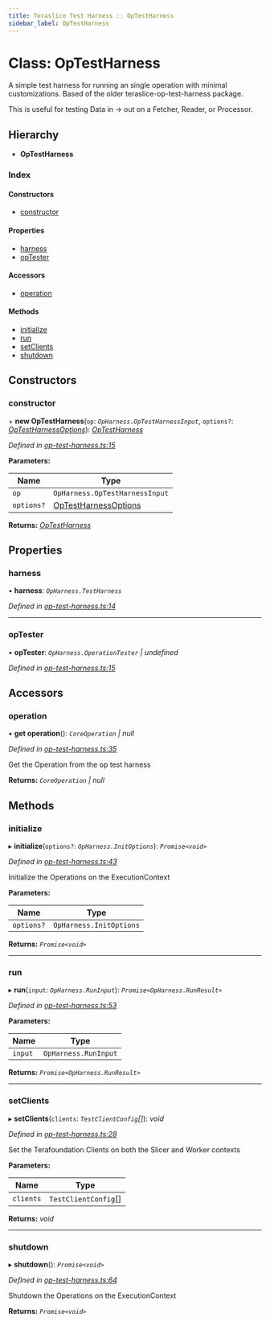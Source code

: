 ```yaml
---
title: Teraslice Test Harness :: OpTestHarness
sidebar_label: OpTestHarness
---
```


# Class: OpTestHarness

A simple test harness for running an single operation
with minimal customizations. Based of the older
teraslice-op-test-harness package.

This is useful for testing Data in -> out on a Fetcher,
Reader, or Processor.

## Hierarchy

* **OpTestHarness**

### Index

#### Constructors

* [constructor](optestharness.md#constructor)

#### Properties

* [harness](optestharness.md#harness)
* [opTester](optestharness.md#optester)

#### Accessors

* [operation](optestharness.md#operation)

#### Methods

* [initialize](optestharness.md#initialize)
* [run](optestharness.md#run)
* [setClients](optestharness.md#setclients)
* [shutdown](optestharness.md#shutdown)

## Constructors

###  constructor

\+ **new OpTestHarness**(`op`: *`OpHarness.OpTestHarnessInput`*, `options?`: *[OpTestHarnessOptions](../interfaces/optestharnessoptions.md)*): *[OpTestHarness](optestharness.md)*

*Defined in [op-test-harness.ts:15](https://github.com/terascope/teraslice/blob/b0f73ab9/packages/teraslice-test-harness/src/op-test-harness.ts#L15)*

**Parameters:**

Name | Type |
------ | ------ |
`op` | `OpHarness.OpTestHarnessInput` |
`options?` | [OpTestHarnessOptions](../interfaces/optestharnessoptions.md) |

**Returns:** *[OpTestHarness](optestharness.md)*

## Properties

###  harness

• **harness**: *`OpHarness.TestHarness`*

*Defined in [op-test-harness.ts:14](https://github.com/terascope/teraslice/blob/b0f73ab9/packages/teraslice-test-harness/src/op-test-harness.ts#L14)*

___

###  opTester

• **opTester**: *`OpHarness.OperationTester` | undefined*

*Defined in [op-test-harness.ts:15](https://github.com/terascope/teraslice/blob/b0f73ab9/packages/teraslice-test-harness/src/op-test-harness.ts#L15)*

## Accessors

###  operation

• **get operation**(): *`CoreOperation` | null*

*Defined in [op-test-harness.ts:35](https://github.com/terascope/teraslice/blob/b0f73ab9/packages/teraslice-test-harness/src/op-test-harness.ts#L35)*

Get the Operation from the op test harness

**Returns:** *`CoreOperation` | null*

## Methods

###  initialize

▸ **initialize**(`options?`: *`OpHarness.InitOptions`*): *`Promise<void>`*

*Defined in [op-test-harness.ts:43](https://github.com/terascope/teraslice/blob/b0f73ab9/packages/teraslice-test-harness/src/op-test-harness.ts#L43)*

Initialize the Operations on the ExecutionContext

**Parameters:**

Name | Type |
------ | ------ |
`options?` | `OpHarness.InitOptions` |

**Returns:** *`Promise<void>`*

___

###  run

▸ **run**(`input`: *`OpHarness.RunInput`*): *`Promise<OpHarness.RunResult>`*

*Defined in [op-test-harness.ts:53](https://github.com/terascope/teraslice/blob/b0f73ab9/packages/teraslice-test-harness/src/op-test-harness.ts#L53)*

**Parameters:**

Name | Type |
------ | ------ |
`input` | `OpHarness.RunInput` |

**Returns:** *`Promise<OpHarness.RunResult>`*

___

###  setClients

▸ **setClients**(`clients`: *`TestClientConfig`[]*): *void*

*Defined in [op-test-harness.ts:28](https://github.com/terascope/teraslice/blob/b0f73ab9/packages/teraslice-test-harness/src/op-test-harness.ts#L28)*

Set the Terafoundation Clients on both
the Slicer and Worker contexts

**Parameters:**

Name | Type |
------ | ------ |
`clients` | `TestClientConfig`[] |

**Returns:** *void*

___

###  shutdown

▸ **shutdown**(): *`Promise<void>`*

*Defined in [op-test-harness.ts:64](https://github.com/terascope/teraslice/blob/b0f73ab9/packages/teraslice-test-harness/src/op-test-harness.ts#L64)*

Shutdown the Operations on the ExecutionContext

**Returns:** *`Promise<void>`*

